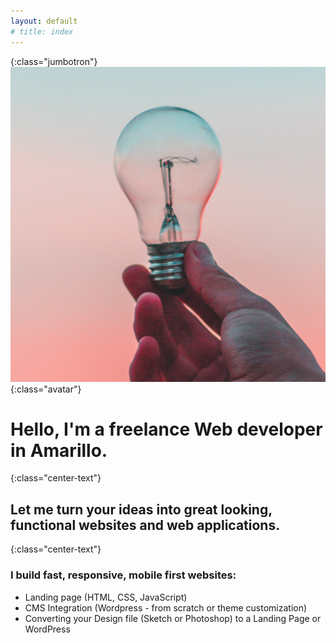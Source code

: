 ```yaml
---
layout: default
# title: index
---
```


{:class="jumbotron"}
![alt text](/img/diego-ph-249471-unsplash_crop_square.jpg "diego-ph-249471-unsplash_crop_square.jpg"){:class="avatar"}


<div class="container" markdown="1">

# Hello, I'm a freelance Web developer in Amarillo. 
{:class="center-text"}

## Let me turn your ideas into great looking, functional websites and web applications.
{:class="center-text"}

<div class="list-container" markdown="1">

### I build fast, responsive, mobile first websites:
* Landing page (HTML, CSS, JavaScript)
* CMS Integration (Wordpress - from scratch or theme customization)
* Converting your Design file (Sketch or Photoshop) to a Landing Page or WordPress

</div>
<!--
<div class="something" markdown="1">
## Heading 2  
Some **bold** text.
</div> -->

<!-- <img src="/img/rawpixel-com-610075-unsplash-crop.jpg" class="hero-image"> -->
  <!-- ![alt text](/img/rawpixel-com-610075-unsplash.jpg "rawpixel-com-610075-unsplash.jpg"){:class="main-image"} -->

  <!-- <a style="background-color:black;color:white;text-decoration:none;padding:4px 6px;font-family:-apple-system, BlinkMacSystemFont, &quot;San Francisco&quot;, &quot;Helvetica Neue&quot;, Helvetica, Ubuntu, Roboto, Noto, &quot;Segoe UI&quot;, Arial, sans-serif;font-size:12px;font-weight:bold;line-height:1.2;display:inline-block;border-radius:3px;"
    href="https://unsplash.com/@rawpixel?utm_medium=referral&amp;utm_campaign=photographer-credit&amp;utm_content=creditBadge"
    target="_blank" rel="noopener noreferrer" title="Download free do whatever you want high-resolution photos from rawpixel.com">
    <span style="display:inline-block;padding:2px 3px;">
      <svg xmlns="http://www.w3.org/2000/svg" style="height:12px;width:auto;position:relative;vertical-align:middle;top:-1px;fill:white;"
        viewBox="0 0 32 32">
        <title>unsplash-logo</title>
        <path d="M20.8 18.1c0 2.7-2.2 4.8-4.8 4.8s-4.8-2.1-4.8-4.8c0-2.7 2.2-4.8 4.8-4.8 2.7.1 4.8 2.2 4.8 4.8zm11.2-7.4v14.9c0 2.3-1.9 4.3-4.3 4.3h-23.4c-2.4 0-4.3-1.9-4.3-4.3v-15c0-2.3 1.9-4.3 4.3-4.3h3.7l.8-2.3c.4-1.1 1.7-2 2.9-2h8.6c1.2 0 2.5.9 2.9 2l.8 2.4h3.7c2.4 0 4.3 1.9 4.3 4.3zm-8.6 7.5c0-4.1-3.3-7.5-7.5-7.5-4.1 0-7.5 3.4-7.5 7.5s3.3 7.5 7.5 7.5c4.2-.1 7.5-3.4 7.5-7.5z"></path>
      </svg>
    </span>
    <span style="display:inline-block;padding:2px 3px;">rawpixel.com</span>
  </a> -->

<!-- </div> -->


